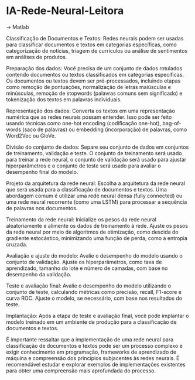 # IA-Rede-Neural-Leitora
-> Matlab

Classificação de Documentos e Textos: Redes neurais podem ser usadas para classificar documentos e textos em categorias específicas, como categorização de notícias, triagem de currículos ou análise de sentimentos em análises de produtos.

Preparação dos dados: Você precisa de um conjunto de dados rotulados contendo documentos ou textos classificados em categorias específicas. Os documentos ou textos devem ser pré-processados, incluindo etapas como remoção de pontuações, normalização de letras maiúsculas e minúsculas, remoção de stopwords (palavras comuns sem significado) e tokenização dos textos em palavras individuais.

Representação dos dados: Converta os textos em uma representação numérica que as redes neurais possam entender. Isso pode ser feito usando técnicas como one-hot encoding (codificação one-hot), bag-of-words (saco de palavras) ou embedding (incorporação) de palavras, como Word2Vec ou GloVe.

Divisão do conjunto de dados: Separe seu conjunto de dados em conjuntos de treinamento, validação e teste. O conjunto de treinamento será usado para treinar a rede neural, o conjunto de validação será usado para ajustar hiperparâmetros e o conjunto de teste será usado para avaliar o desempenho final do modelo.

Projeto da arquitetura da rede neural: Escolha a arquitetura da rede neural que será usada para a classificação de documentos e textos. Uma abordagem comum é utilizar uma rede neural densa (fully connected) ou uma rede neural recorrente (como uma LSTM) para processar a sequência de palavras nos documentos.

Treinamento da rede neural: Inicialize os pesos da rede neural aleatoriamente e alimente os dados de treinamento à rede. Ajuste os pesos da rede neural por meio de algoritmos de otimização, como descida do gradiente estocástico, minimizando uma função de perda, como a entropia cruzada.

Avaliação e ajuste do modelo: Avalie o desempenho do modelo usando o conjunto de validação. Ajuste os hiperparâmetros, como taxa de aprendizado, tamanho do lote e número de camadas, com base no desempenho da validação.

Teste e avaliação final: Avalie o desempenho do modelo utilizando o conjunto de teste, calculando métricas como precisão, recall, F1-score e curva ROC. Ajuste o modelo, se necessário, com base nos resultados do teste.

Implantação: Após a etapa de teste e avaliação final, você pode implantar o modelo treinado em um ambiente de produção para a classificação de documentos e textos.

É importante ressaltar que a implementação de uma rede neural para classificação de documentos e textos pode ser um processo complexo e exigir conhecimento em programação, frameworks de aprendizado de máquina e compreensão dos princípios subjacentes às redes neurais. É recomendável estudar e explorar exemplos de implementações existentes para obter uma compreensão mais aprofundada do processo.
